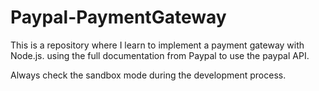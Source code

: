 # Paypal-PaymentGateway
This is a repository where I learn to implement a payment gateway with Node.js. using the full documentation from Paypal to use the paypal API.

Always check the sandbox mode during the development process. 
